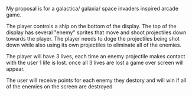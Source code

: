 My proposal is for a galactica/ galaxia/ space invaders inspired arcade game. 

The player controls a ship on the bottom of the display. The top of the display has several "enemy" sprites that move and shoot projectiles down towards the player. 
The player needs to doge the projectiles being shot down while also using its own projectiles to eliminate all of the enemies.

The player will have 3 lives, each time an enemy projectile makes contact with the user 1 life is lost. once all 3 lives are lost a game over screen will appear.

The user will receive points for each enemy they destory and will win if all of the enemies on the screen are destroyed
